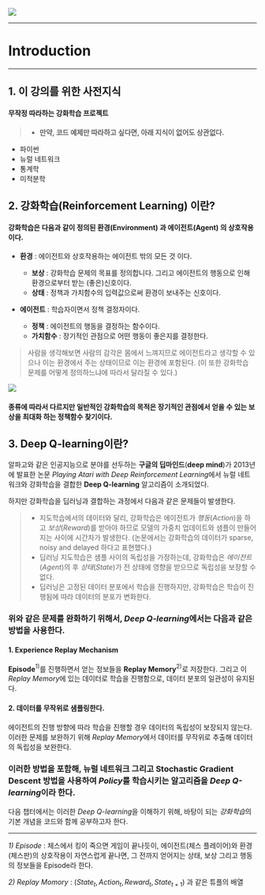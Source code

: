 
![](https://firebasestorage.googleapis.com/v0/b/aing-biology.appspot.com/o/Introduction_to_RL%2F1.1%2Fthumbnail.png?alt=media&token=53b76358-5614-41dd-bec8-b71f62ef23f9)

---
# Introduction
---

## 1. 이 강의를 위한 사전지식

#### 무작정 따라하는 강화학습 프로젝트

> * **만약, 코드 예제만 따라하고 싶다면, 아래 지식이 없어도 상관없다.**

* 파이썬
* 뉴럴 네트워크
* 통계학
* 미적분학

## 2. 강화학습(Reinforcement Learning) 이란?

#### **강화학습**은 다음과 같이 정의된 **환경**(**Environment**) 과 **에이전트**(**Agent**) 의 상호작용이다.

* **환경** : 에이전트와 상호작용하는 에이전트 밖의 모든 것 이다.
  * **보상** : 강화학습 문제의 목표를 정의합니다. 그리고 에이전트의 행동으로 인해 환경으로부터 받는 (좋은)신호이다.
  * **상태** : 정책과 가치함수의 입력값으로써 환경이 보내주는 신호이다.

* **에이전트** : 학습자이면서 정책 결정자이다.
  * **정책** : 에이전트의 행동을 결정하는 함수이다.
  * **가치함수** : 장기적인 관점으로 어떤 행동이 좋은지를 결정한다.

> 사람을 생각해보면 사람의 감각은 몸에서 느껴지므로 에이전트라고 생각할 수 있으나 이는 환경에서 주는 상태이므로 이는 환경에 포함된다. (이 또한 강화학습 문제를 어떻게 정의하느냐에 따라서 달라질 수 있다.)

![](https://firebasestorage.googleapis.com/v0/b/aing-biology.appspot.com/o/Introduction_to_RL%2F1.1%2F01.png?alt=media&token=c22448c3-953f-474e-8369-7b410433ac69)

#### 종류에 따라서 다르지만 일반적인 강화학습의 목적은 장기적인 관점에서 얻을 수 있는 보상을 최대화 하는 정책함수 찾기이다.

## 3.  Deep Q-learning이란?

알파고와 같은 인공지능으로 분야를 선두하는 **구글의 딥마인드**(**deep mind**)가 2013년에 발표한 논문 *Playing Atari with Deep Reinforcement Learning*에서 뉴럴 네트워크와 강화학습을 결합한 **Deep Q-learning** 알고리즘이 소개되었다.

하지만 강화학습을 딥러닝과 결합하는 과정에서 다음과 같은 문제들이 발생한다.
> * 지도학습에서의 데이터와 달리, 강화학습은 에이전트가 *행동*(*Action*)을 하고 *보상*(*Reward*)를 받아야 하므로 모델의 가중치 업데이트와 샘플이 만들어지는 사이에 시간차가 발생한다. (논문에서는 강화학습의 데이터가 sparse, noisy and delayed 하다고 표현했다.)
> * 딥러닝 지도학습은 샘플 사이의 독립성을 가정하는데, 강화학습은 *에이전트*(*Agent*)의 후 *상태*(*State*)가 전 상태에 영향을 받으므로 독립성을 보장할 수 없다.
> * 딥러닝은 고정된 데이터 분포에서 학습을 진행하지만, 강화학습은 학습이 진행됨에 따라 데이터의 분포가 변화한다.

### 위와 같은 문제를 완화하기 위해서, *Deep Q-learning*에서는 다음과 같은 방법을 사용한다.

#### 1. **Experience Replay Mechanism**
**Episode**$^{1)}$를 진행하면서 얻는 정보들을 **Replay Memory**$^{2)}$로 저장한다. 그리고 이 *Replay Memory*에 있는 데이터로 학습을 진행함으로, 데이터 분포의 일관성이 유지된다.

#### 2. 데이터를 무작위로 샘플링한다.
에이전트의 진행 방향에 따라 학습을 진행할 경우 데이터의 독립성이 보장되지 않는다. 이러한 문제를 보완하기 위해 *Replay Memory*에서 데이터를 무작위로 추출해 데이터의 독립성을 보완한다.

### 이러한 방법을 포함해, 뉴럴 네트워크 그리고 **Stochastic Gradient Descent** 방법을 사용하여 *Policy*를 학습시키는 알고리즘을 *Deep Q-learning*이라 한다.

다음 챕터에서는 이러한 *Deep Q-learning*을 이해하기 위해, 바탕이 되는 *강화학습*의 기본 개념을 코드와 함께 공부하고자 한다.

---
*1) Episode* : 체스에서 킹이 죽으면 게임이 끝나듯이, 에이전트(체스 플레이어)와 환경(체스판)의 상호작용이 자연스럽게 끝나면, 그 전까지 얻어지는 상태, 보상 그리고 행동의 정보들을 Episode라 한다.

*2) Replay Momory* : $(State_t, Action_t, Reward_t, State_{t+1})$ 과 같은 튜플의 배열
